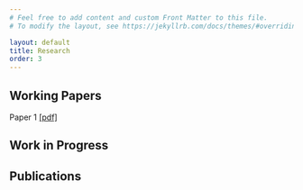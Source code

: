 ```yaml
---
# Feel free to add content and custom Front Matter to this file.
# To modify the layout, see https://jekyllrb.com/docs/themes/#overriding-theme-defaults

layout: default
title: Research
order: 3
---
```


## Working Papers

Paper 1
[[pdf]](pdfs/file.pdf)


## Work in Progress


## Publications

